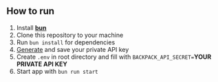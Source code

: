 ## How to run
1. Install [**bun**](https://bun.sh/)
2. Clone this repository to your machine
3. Run `bun install` for dependencies
4. [Generate](https://backpack.exchange/portfolio/settings/api-keys) and save your private API key
5. Create `.env` in root directory and fill with `BACKPACK_API_SECRET=`**YOUR PRIVATE API KEY**
6. Start app with `bun run start`
